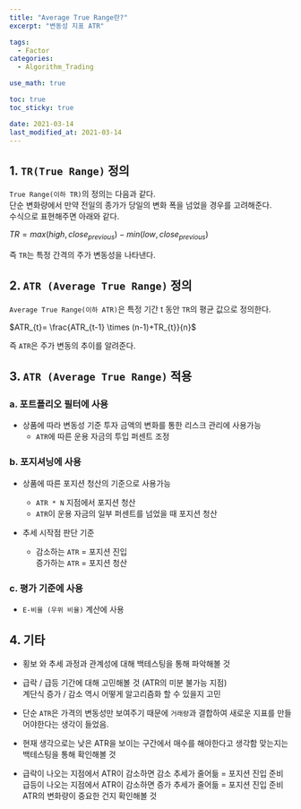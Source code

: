 ```yaml
---
title: "Average True Range란?"
excerpt: "변동성 지표 ATR"

tags:
  - Factor
categories:
  - Algorithm_Trading

use_math: true

toc: true
toc_sticky: true

date: 2021-03-14
last_modified_at: 2021-03-14
---
```


## 1. `TR(True Range)` 정의
`True Range(이하 TR)`의 정의는 다음과 같다.  
단순 변화량에서 만약 전일의 종가가 당일의 변화 폭을 넘었을 경우를 고려해준다.  
수식으로 표현해주면 아래와 같다.

$TR = max(high,close_{previous})-min(low,close_{previous})$

즉 `TR`는 특정 간격의 주가 변동성을 나타낸다.

## 2. `ATR (Average True Range)` 정의

`Average True Range(이하 ATR)`은 특정 기간 t 동안 `TR`의 평균 값으로 정의한다.

$ATR_{t}= \frac{ATR_{t-1} \times (n-1)+TR_{t}}{n}$

즉 `ATR`은 주가 변동의 추이를 알려준다.

## 3. `ATR (Average True Range)` 적용
### a. 포트폴리오 필터에 사용
- 상품에 따라 변동성 기준 투자 금액의 변화를 통한 리스크 관리에 사용가능
  - `ATR`에 따른 운용 자금의 투입 퍼센트 조정

### b. 포지셔닝에 사용
- 상품에 따른 포지션 청산의 기준으로 사용가능
  - `ATR * N`  지점에서 포지션 청산
  - `ATR`이 운용 자금의 일부 퍼센트를 넘었을 때 포지션 청산

- 추세 시작점 판단 기준
  - 감소하는 `ATR` =  포지션 진입  
  증가하는 `ATR` = 포지션 청산

### c. 평가 기준에 사용
- `E-비율 (우위 비율)` 계산에 사용

## 4. 기타
- 횡보 와 추세 과정과 관계성에 대해 백테스팅을 통해 파악해볼 것

- 급락 / 급등 기간에 대해 고민해볼 것 (ATR의 미분 불가능 지점)  
계단식 증가 / 감소 역시 어떻게 알고리즘화 할 수 있을지 고민

- 단순 `ATR`은 가격의 변동성만 보여주기 때문에 `거래량`과 결합하여 새로운 지표를 만들어야한다는 생각이 들었음.

- 현재 생각으로는 낮은 ATR을 보이는 구간에서 매수를 해야한다고 생각함
맞는지는 백테스팅을 통해 확인해볼 것

- 급락이 나오는 지점에서 ATR이 감소하면 감소 추세가 줄어듦 = 포지션 진입 준비  
급등이 나오는 지점에서 ATR이 감소하면 증가 추세가 줄어듦 =  포지션 진입 준비  
ATR의 변화량이 중요한 건지 확인해볼 것
